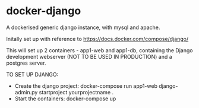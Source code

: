 # docker-django
A dockerised generic django instance, with mysql and apache.

Initally set up with reference to https://docs.docker.com/compose/django/

This will set up 2 containers - app1-web and app1-db, containing the Django development webserver (NOT TO BE USED IN PRODUCTION) and a postgres server. 

TO SET UP DJANGO:
 - Create the django project:
    docker-compose run app1-web django-admin.py startproject yourprojectname .
 - Start the containers:
    docker-compose up
